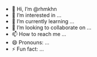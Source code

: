 - 👋 Hi, I’m @rhmkhn
- 👀 I’m interested in ...
- 🌱 I’m currently learning ...
- 💞️ I’m looking to collaborate on ...
- 📫 How to reach me ...
- 😄 Pronouns: ...
- ⚡ Fun fact: ...

<!---
rhmkhn/rhmkhn is a ✨ special ✨ repository because its `README.md` (this file) appears on your GitHub profile.
You can click the Preview link to take a look at your changes.
--->
